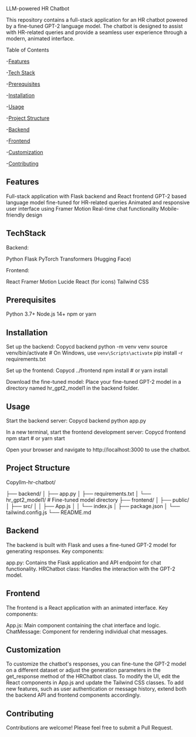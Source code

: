 LLM-powered HR Chatbot

This repository contains a full-stack application for an HR chatbot powered by a fine-tuned GPT-2 language model. The chatbot is designed to assist with HR-related queries and provide a seamless user experience through a modern, animated interface.

Table of Contents

-[Features](#Features)

-[Tech Stack](#TechStack)

-[Prerequisites](#Prerequisites)

-[Installation](#Installation)

-[Usage](#Usage)

-[Project Structure](#ProjectStructure)

-[Backend](#Backend)

-[Frontend](#Frontend)

-[Customization](#Customization)

-[Contributing](#Contributing)


## Features

Full-stack application with Flask backend and React frontend
GPT-2 based language model fine-tuned for HR-related queries
Animated and responsive user interface using Framer Motion
Real-time chat functionality
Mobile-friendly design

## TechStack

 Backend:

Python
Flask
PyTorch
Transformers (Hugging Face)


Frontend:

React
Framer Motion
Lucide React (for icons)
Tailwind CSS



## Prerequisites

Python 3.7+
Node.js 14+
npm or yarn

## Installation

Set up the backend:
Copycd backend
python -m venv venv
source venv/bin/activate  # On Windows, use `venv\Scripts\activate`
pip install -r requirements.txt

Set up the frontend:
Copycd ../frontend
npm install  # or yarn install

Download the fine-tuned model:
Place your fine-tuned GPT-2 model in a directory named hr_gpt2_model1 in the backend folder.

## Usage

Start the backend server:
Copycd backend
python app.py

In a new terminal, start the frontend development server:
Copycd frontend
npm start  # or yarn start

Open your browser and navigate to http://localhost:3000 to use the chatbot.

## Project Structure

Copyllm-hr-chatbot/

├── backend/
│   ├── app.py
│   ├── requirements.txt
│   └── hr_gpt2_model1/  # Fine-tuned model directory
├── frontend/
│   ├── public/
│   ├── src/
│   │   ├── App.js
│   │   └── index.js
│   ├── package.json
│   └── tailwind.config.js
└── README.md
## Backend

The backend is built with Flask and uses a fine-tuned GPT-2 model for generating responses. Key components:

app.py: Contains the Flask application and API endpoint for chat functionality.
HRChatbot class: Handles the interaction with the GPT-2 model.

## Frontend
The frontend is a React application with an animated interface. Key components:

App.js: Main component containing the chat interface and logic.
ChatMessage: Component for rendering individual chat messages.

## Customization

To customize the chatbot's responses, you can fine-tune the GPT-2 model on a different dataset or adjust the generation parameters in the get_response method of the HRChatbot class.
To modify the UI, edit the React components in App.js and update the Tailwind CSS classes.
To add new features, such as user authentication or message history, extend both the backend API and frontend components accordingly.

## Contributing
Contributions are welcome! Please feel free to submit a Pull Request. 
